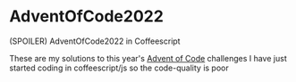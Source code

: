 # AdventOfCode2022
(SPOILER) AdventOfCode2022 in Coffeescript 

These are my solutions to this year's [Advent of Code](https://adventofcode.com/) challenges
I have just started coding in coffeescript/js so the code-quality is poor
